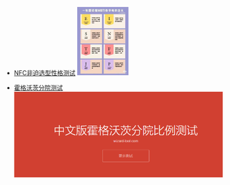 
- [NFC非迫选型性格测试](http://www.apesk.com/p/index.asp?mq=&re=yes)
![Pasted image 20231101234022](attachments/Pasted%20image%2020231101234022.png)


- [霍格沃茨分院测试](https://wizard-tool.com/tests/hogwarts-sorting.html)
![1698853639002](attachments/1698853639002.png)